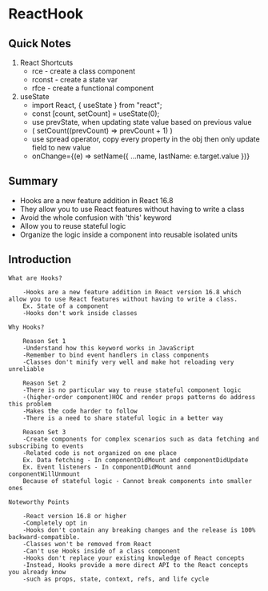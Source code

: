 # ReactHook

## Quick Notes

1. React Shortcuts
   - rce - create a class component
   - rconst - create a state var
   - rfce - create a functional component
2. useState
   - import React, { useState } from "react";
   - const [count, setCount] = useState(0);
   - use prevState, when updating state value based on previous value
   - ( setCount((prevCount) => prevCount + 1) )
   - use spread operator, copy every property in the obj then only update field to new value
   - onChange={(e) => setName({ ...name, lastName: e.target.value })}

## Summary

- Hooks are a new feature addition in React 16.8
- They allow you to use React features without having to write a class
- Avoid the whole confusion with 'this' keyword
- Allow you to reuse stateful logic
- Organize the logic inside a component into reusable isolated units

## Introduction

    What are Hooks?

        -Hooks are a new feature addition in React version 16.8 which allow you to use React features without having to write a class.
        Ex. State of a component
        -Hooks don't work inside classes

    Why Hooks?

        Reason Set 1
        -Understand how this keyword works in JavaScript
        -Remember to bind event handlers in class components
        -Classes don't minify very well and make hot reloading very unreliable

        Reason Set 2
        -There is no particular way to reuse stateful component logic
        -(higher-order component)HOC and render props patterns do address this problem
        -Makes the code harder to follow
        -There is a need to share stateful logic in a better way

        Reason Set 3
        -Create components for complex scenarios such as data fetching and subscribing to events
        -Related code is not organized on one place
        Ex. Data fetching - In componentDidMount and componentDidUpdate
        Ex. Event listeners - In componentDidMount annd conponentWillUnmount
        Because of stateful logic - Cannot break components into smaller ones

    Noteworthy Points

        -React version 16.8 or higher
        -Completely opt in
        -Hooks don't contain any breaking changes and the release is 100% backward-compatible.
        -Classes won't be removed from React
        -Can't use Hooks inside of a class component
        -Hooks don't replace your existing knowledge of React concepts
        -Instead, Hooks provide a more direct API to the React concepts you already know
        -such as props, state, context, refs, and life cycle
